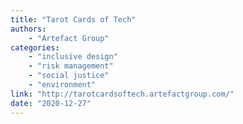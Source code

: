 ```yaml
---
title: "Tarot Cards of Tech"
authors:
    - "Artefact Group"
categories: 
    - "inclusive design"
    - "risk management"
    - "social justice"
    - "environment"
link: "http://tarotcardsoftech.artefactgroup.com/"
date: "2020-12-27"
---
```

